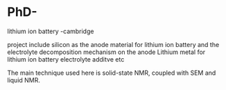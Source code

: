 # PhD-
lithium ion battery -cambridge

project include silicon as the anode material for lithium ion battery
and the electrolyte decomposition mechanism on the anode
Lithium metal for lithium ion battery
electrolyte additve etc

The main technique used here is solid-state NMR, coupled with SEM and liquid NMR.
